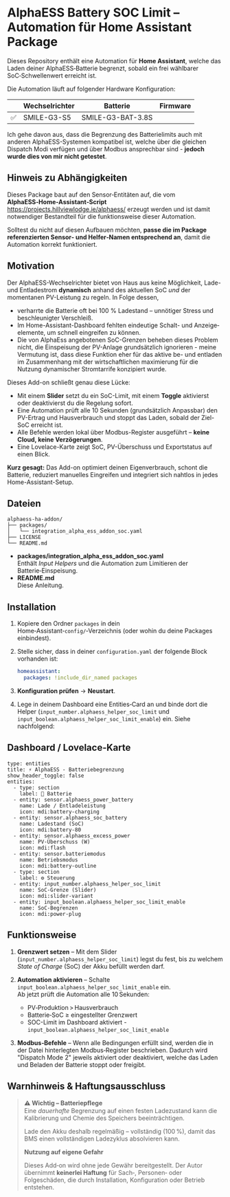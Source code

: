 # AlphaESS Battery SOC Limit – Automation für Home Assistant Package

Dieses Repository enthält eine Automation für **Home Assistant**, welche das Laden
deiner AlphaESS‑Batterie begrenzt, sobald ein frei wählbarer SoC‑Schwellenwert
erreicht ist.

Die Automation läuft auf folgender Hardware Konfiguration:

| | Wechselrichter    | Batterie   | Firmware |
| ------------- | ------------- | ------------- | ------------- |
| :white_check_mark: |  SMILE-G3-S5 |  SMILE-G3-BAT-3.8S  |

Ich gehe davon aus, dass die Begrenzung des Batterielimits auch mit anderen AlphaESS-Systemen kompatibel ist, welche über die gleichen Dispatch Modi verfügen und über Modbus ansprechbar sind - **jedoch wurde dies von mir nicht getestet**.


## Hinweis zu Abhängigkeiten 

Dieses Package baut auf den Sensor‑Entitäten auf, die vom **AlphaESS‑Home‑Assistant‑Script** <https://projects.hillviewlodge.ie/alphaess/> erzeugt werden und ist damit notwendiger Bestandteil für die funktionsweise dieser Automation. 

Solltest du nicht auf diesen Aufbauen möchten, **passe die im Package referenzierten Sensor‑ und Helfer‑Namen entsprechend an**, damit die Automation korrekt funktioniert.

## Motivation

Der AlphaESS-Wechselrichter bietet von Haus aus keine Möglichkeit, Lade- und Entladestrom **dynamisch** anhand des aktuellen SoC *und* der momentanen PV-Leistung zu regeln. In Folge dessen, 

* verharrte die Batterie oft bei 100 % Ladestand – unnötiger Stress und beschleunigter Verschleiß.  
* Im Home-Assistant-Dashboard fehlten eindeutige Schalt- und Anzeige­elemente, um schnell eingreifen zu können.
* Die von AlphaEss angebotenen SoC-Grenzen beheben dieses Problem nicht, die Einspeisung der PV-Anlage grundsätzlich ignorieren - meine Vermutung ist, dass diese Funktion eher für das aktive be- und entladen im Zusammenhang mit der wirtschaftlichen maximierung für die Nutzung dynamischer Stromtarrife konzipiert wurde.

Dieses Add-on schließt genau diese Lücke:

* Mit einem **Slider** setzt du ein SoC-Limit, mit einem **Toggle** aktivierst oder deaktivierst du die Regelung sofort.  
* Eine Automation prüft alle 10 Sekunden (grundsätzlich Anpassbar) den PV-Ertrag und Hausverbrauch und stoppt das Laden, sobald der Ziel-SoC erreicht ist.  
* Alle Befehle werden lokal über Modbus-Register ausgeführt – **keine Cloud, keine Verzögerungen**.  
* Eine Lovelace-Karte zeigt SoC, PV-Überschuss und Exportstatus auf einen Blick.

**Kurz gesagt:** Das Add-on optimiert deinen Eigenverbrauch, schont die Batterie, reduziert manuelles Eingreifen und integriert sich nahtlos in jedes Home-Assistant-Setup.

## Dateien

```
alphaess-ha-addon/
├── packages/
│   └── integration_alpha_ess_addon_soc.yaml
├── LICENSE
└── README.md
```

- **packages/integration_alpha_ess_addon_soc.yaml**  
  Enthält *Input Helpers* und die Automation zum Limitieren der Batterie‑Einspeisung.
- **README.md**  
  Diese Anleitung.

## Installation

1. Kopiere den Ordner `packages` in dein Home‑Assistant‑`config/`‑Verzeichnis (oder
   wohin du deine Packages einbindest).
2. Stelle sicher, dass in deiner `configuration.yaml` der folgende Block vorhanden ist:

   ```yaml
   homeassistant:
     packages: !include_dir_named packages
   ```

3. **Konfiguration prüfen** → **Neustart**.
4. Lege in deinem Dashboard eine Entities‑Card an und binde dort die Helper
   (`input_number.alphaess_helper_soc_limit` und
   `input_boolean.alphaess_helper_soc_limit_enable`) ein. Siehe nachfolgend:

## Dashboard / Lovelace‑Karte

```
type: entities
title: ⚡️ AlphaESS - Batteriebegrenzung
show_header_toggle: false
entities:
  - type: section
    label: 🔋 Batterie
  - entity: sensor.alphaess_power_battery
    name: Lade / Entlade­leistung
    icon: mdi:battery-charging
  - entity: sensor.alphaess_soc_battery
    name: Ladestand (SoC)
    icon: mdi:battery-80
  - entity: sensor.alphaess_excess_power
    name: PV-Überschuss (W)
    icon: mdi:flash
  - entity: sensor.batteriemodus
    name: Betriebsmodus
    icon: mdi:battery-outline
  - type: section
    label: ⚙️ Steuerung
  - entity: input_number.alphaess_helper_soc_limit
    name: SoC-Grenze (Slider)
    icon: mdi:slider-variant
  - entity: input_boolean.alphaess_helper_soc_limit_enable
    name: SoC-Begrenzen
    icon: mdi:power-plug
```

## Funktionsweise

1. **Grenzwert setzen** – Mit dem Slider (`input_number.alphaess_helper_soc_limit`) legst du fest, bis zu welchem
*State of Charge* (SoC) der Akku befüllt werden darf.

2. **Automation aktivieren** – Schalte `input_boolean.alphaess_helper_soc_limit_enable` ein.  
   Ab jetzt prüft die Automation alle 10 Sekunden:
   - PV‑Produktion > Hausverbrauch  
   - Batterie‑SoC ≥ eingestellter Grenzwert  
   - SOC-Limit im Dashboard aktiviert - `input_boolean.alphaess_helper_soc_limit_enable`

3. **Modbus‑Befehle** – Wenn alle Bedingungen erfüllt sind, werden die in der Datei hinterlegten Modbus‑Register
beschrieben. Dadurch wird "Dispatch Mode 2" jeweils aktiviert oder deaktiviert, welche das Laden und Beladen der
Batterie stoppt oder freigibt. 

## Warnhinweis & Haftungsausschluss

> **⚠️ Wichtig – Batteriepﬂege**  
> Eine *dauerhafte* Begrenzung auf einen festen Ladezustand kann die Kalibrierung und Chemie des Speichers beeinträchtigen.  
> 
> Lade den Akku deshalb regelmäßig – vollständig (100 %), damit das BMS einen vollständigen Ladezyklus absolvieren kann.
> 
> **Nutzung auf eigene Gefahr**  
> 
> Dieses Add‑on wird ohne jede Gewähr bereitgestellt. Der Autor übernimmt **keinerlei Haftung** für Sach‑, Personen‑ oder Folgeschäden, die durch Installation, Konfiguration oder Betrieb entstehen.
